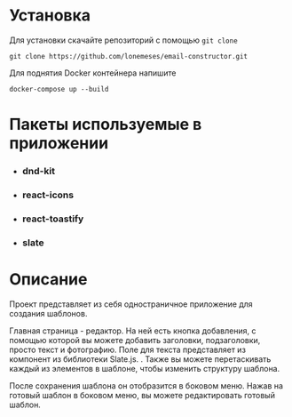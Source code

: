 # Установка

Для установки скачайте репозиторий с помощью `git clone`

``git clone https://github.com/lonemeses/email-constructor.git``

Для поднятия Docker контейнера напишите

``docker-compose up --build``

# Пакеты используемые в приложении

* ### dnd-kit
* ### react-icons
* ### react-toastify
* ### slate


# Описание

Проект представляет из себя одностраничное приложение для создания шаблонов.

Главная страница - редактор. На ней есть кнопка добавления, с помощью которой вы можете добавить заголовки, подзаголовки, просто текст и фотографию. Поле для текста представляет из компонент из библиотеки Slate.js.
. Также вы можете перетаскивать каждый из элементов в шаблоне, чтобы изменить структуру шаблона.

После сохранения шаблона он отобразится в боковом меню. Нажав на готовый шаблон в боковом меню, вы можете редактировать готовый шаблон.
